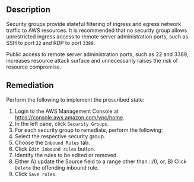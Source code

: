 ## Description

Security groups provide stateful filtering of ingress and egress network traffic to AWS resources. It is recommended that no security group allows unrestricted ingress access to remote server administration ports, such as SSH to port `22` and RDP to port `3389`.

Public access to remote server administration ports, such as 22 and 3389, increases resource attack surface and unnecessarily raises the risk of resource compromise.

## Remediation

Perform the following to implement the prescribed state:

1. Login to the AWS Management Console at https://console.aws.amazon.com/vpc/home.
2. In the left pane, click `Security Groups`.
3. For each security group to remediate, perform the following:
4. Select the respective security group.
5. Choose the `Inbound Rules` tab.
6. Click `Edit Inbound rules` button.
7. Identify the rules to be edited or removed.
8. Either A) update the Source field to a range other than ::/0, or, B) Click `Delete` the offending inbound rule.
9. Click `Save rules`.
